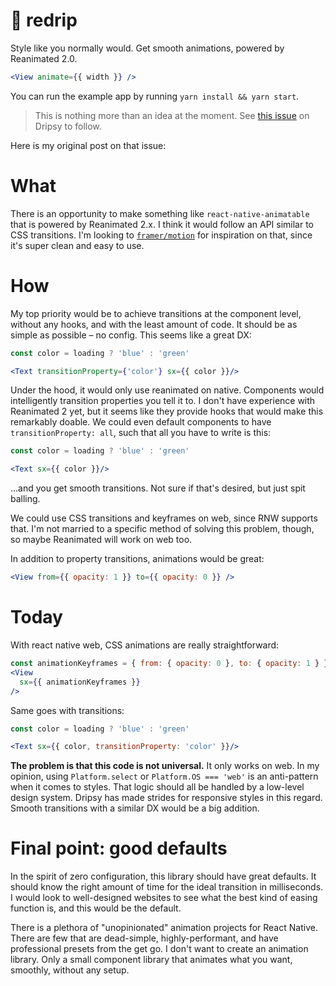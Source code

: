# 🍻 redrip

Style like you normally would. Get smooth animations, powered by Reanimated 2.0.

```jsx
<View animate={{ width }} />
```

You can run the example app by running `yarn install && yarn start`.

> This is nothing more than an idea at the moment. See [this issue](https://github.com/nandorojo/dripsy/issues/46) on Dripsy to follow.

Here is my original post on that issue:

# What

There is an opportunity to make something like `react-native-animatable` that is powered by Reanimated 2.x. I think it would follow an API similar to CSS transitions. I'm looking to [`framer/motion`](https://www.framer.com/api/motion/) for inspiration on that, since it's super clean and easy to use.

# How

My top priority would be to achieve transitions at the component level, without any hooks, and with the least amount of code. It should be as simple as possible – no config. This seems like a great DX:

```jsx
const color = loading ? 'blue' : 'green'

<Text transitionProperty={'color'} sx={{ color }}/>
```

Under the hood, it would only use reanimated on native. Components would intelligently transition properties you tell it to. I don't have experience with Reanimated 2 yet, but it seems like they provide hooks that would make this remarkably doable. We could even default components to have `transitionProperty: all`, such that all you have to write is this:

```jsx
const color = loading ? 'blue' : 'green'

<Text sx={{ color }}/>
```

...and you get smooth transitions. Not sure if that's desired, but just spit balling.

We could use CSS transitions and keyframes on web, since RNW supports that. I'm not married to a specific method of solving this problem, though, so maybe Reanimated will work on web too.

In addition to property transitions, animations would be great:

```jsx
<View from={{ opacity: 1 }} to={{ opacity: 0 }} />
```

# Today

With react native web, CSS animations are really straightforward:

```jsx
const animationKeyframes = { from: { opacity: 0 }, to: { opacity: 1 } }
<View
  sx={{ animationKeyframes }}
/>
```

Same goes with transitions:

```jsx
const color = loading ? 'blue' : 'green'

<Text sx={{ color, transitionProperty: 'color' }}/>
```

**The problem is that this code is not universal.** It only works on web. In my opinion, using `Platform.select` or `Platform.OS === 'web'` is an anti-pattern when it comes to styles. That logic should all be handled by a low-level design system. Dripsy has made strides for responsive styles in this regard. Smooth transitions with a similar DX would be a big addition.

# Final point: good defaults

In the spirit of zero configuration, this library should have great defaults. It should know the right amount of time for the ideal transition in milliseconds. I would look to well-designed websites to see what the best kind of easing function is, and this would be the default.

There is a plethora of "unopinionated" animation projects for React Native. There are few that are dead-simple, highly-performant, and have professional presets from the get go. I don't want to create an animation library. Only a small component library that animates what you want, smoothly, without any setup.
